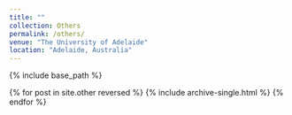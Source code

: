 ```yaml
---
title: ""
collection: Others
permalink: /others/
venue: "The University of Adelaide"
location: "Adelaide, Australia"
---
```

{% include base_path %}

{% for post in site.other reversed %} {% include archive-single.html %} {% endfor %}

